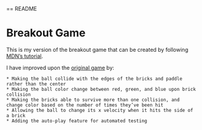 == README

# Breakout Game #
	
This is my version of the breakout game that can be created by following [MDN’s tutorial](https://developer.mozilla.org/en-US/docs/Games/Tutorials/2D_Breakout_game_pure_JavaScript).


I have improved upon the [original game](http://breakout.enclavegames.com/lesson10.html) by:

	* Making the ball collide with the edges of the bricks and paddle rather than the center
	* Making the ball color change between red, green, and blue upon brick collision
	* Making the bricks able to survive more than one collision, and change color based on the number of times they’ve been hit
	* Allowing the ball to change its x velocity when it hits the side of a brick
	* Adding the auto-play feature for automated testing